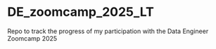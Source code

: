 # DE_zoomcamp_2025_LT
Repo to track the progress of my participation with the Data Engineer Zoomcamp 2025
